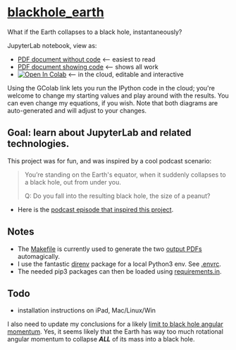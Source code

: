 # [blackhole_earth](https://geipel.github.io/blackhole_earth/)
 What if the Earth collapses to a black hole, instantaneously?

JupyterLab notebook, view as:
- [PDF document without code](https://github.com/geipel/blackhole_earth/blob/main/out/blackhole_earth_nocode.pdf) <-- easiest to read
- [PDF document showing code](https://github.com/geipel/blackhole_earth/blob/main/out/blackhole_earth_showcode.pdf) <-- shows all work
- [![Open In Colab](https://colab.research.google.com/assets/colab-badge.svg)](https://colab.research.google.com/github/geipel/blackhole_earth/blob/main/src/blackhole_earth.ipynb) <-- in the cloud, editable and interactive

Using the GColab link lets you run the IPython code in the cloud;
you're welcome to change my starting values and play around with the results.
You can even change my equations, if you wish.
Note that both diagrams are auto-generated and will adjust to your changes.

## Goal: learn about JupyterLab and related technologies.
This project was for fun, and was inspired by a cool podcast scenario:
> You’re standing on the Earth's equator, when it suddenly collapses to a black hole, out from under you.
>
> Q: Do you fall into the resulting black hole, the size of a peanut?

- Here is the [podcast episode that inspired this project](https://www.iheart.com/podcast/105-daniel-and-jorge-explain-t-29862087/episode/listener-questions-black-holes-dark-entropy-81508784/).

## Notes
- The [Makefile](https://github.com/geipel/blackhole_earth/blob/main/Makefile) is currently used to generate the two [output PDFs](https://github.com/geipel/blackhole_earth/tree/main/out) automagically.
- I use the fantastic [direnv](https://direnv.net/) package for a local Python3 env. See [.envrc](https://github.com/geipel/blackhole_earth/blob/main/.envrc).
- The needed pip3 packages can then be loaded using [requirements.in](https://github.com/geipel/blackhole_earth/blob/main/requirements.in).

## Todo
- installation instructions on iPad, Mac/Linux/Win

I also need to update my conclusions for a likely [limit to black hole angular momentum](https://en.wikipedia.org/wiki/Black_hole#Physical_properties).
Yes, it seems likely that the Earth has way too much rotational angular momentum to collapse _**ALL**_ of its mass into a black hole.
